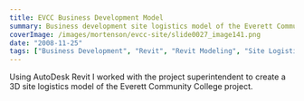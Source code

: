```yaml
---
title: EVCC Business Development Model
summary: Business development site logistics model of the Everett Community College project
coverImage: /images/mortenson/evcc-site/slide0027_image141.png
date: "2008-11-25"
tags: ["Business Development", "Revit", "Revit Modeling", "Site Logistics"]
---
```


Using AutoDesk Revit I worked with the project superintendent to create a 3D site logistics model of the Everett Community College project.
